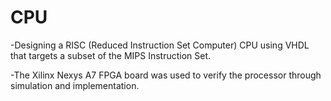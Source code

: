 # CPU
-Designing a RISC (Reduced Instruction Set Computer) CPU using VHDL that targets a subset of the MIPS Instruction Set.

-The Xilinx Nexys A7 FPGA board was used to verify the processor through simulation and implementation.
